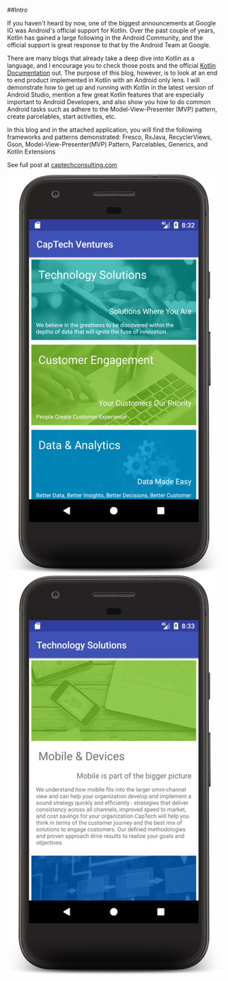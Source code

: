 ##Intro

If you haven't heard by now, one of the biggest announcements at Google IO was Android's official support for Kotlin. Over the past couple of years, Kotlin has gained a large following in the Android Community, and the official support is great response to that by the Android Team at Google.

There are many blogs that already take a deep dive into Kotlin as a language, and I encourage you to check those posts and the official [Kotlin Documentation](https://kotlinlang.org/) out. The purpose of this blog, however, is to look at an end to end product implemented in Kotlin with an Android only lens. I will demonstrate how to get up and running with Kotlin in the latest version of Android Studio, mention a few great Kotlin features that are especially important to Android Developers, and also show you how to do common Android tasks such as adhere to the Model-View-Presenter (MVP) pattern, create parcelables, start activities, etc.

In this blog and in the attached application, you will find the following frameworks and patterns demonstrated: Fresco, RxJava, RecyclerViews, Gson, Model-View-Presenter(MVP) Pattern, Parcelables, Generics, and Kotlin Extensions


See full post at [captechconsulting.com](captechconsulting.com)

![Screenshot](device-2017-05-31-203252.png)
![Screenshot 2](device-2017-05-31-203334.png)